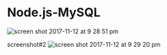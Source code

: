 # Node.js-MySQL

![screen shot 2017-11-12 at 9 28 51 pm](https://user-images.githubusercontent.com/28455100/32711825-d5f5c6b2-c7f5-11e7-88f5-8a3d4ee96ddd.png)

screenshot#2
![screen shot 2017-11-12 at 9 29 20 pm](https://user-images.githubusercontent.com/28455100/32711931-7d9aa252-c7f6-11e7-9c3c-9e811c25f12b.png)
